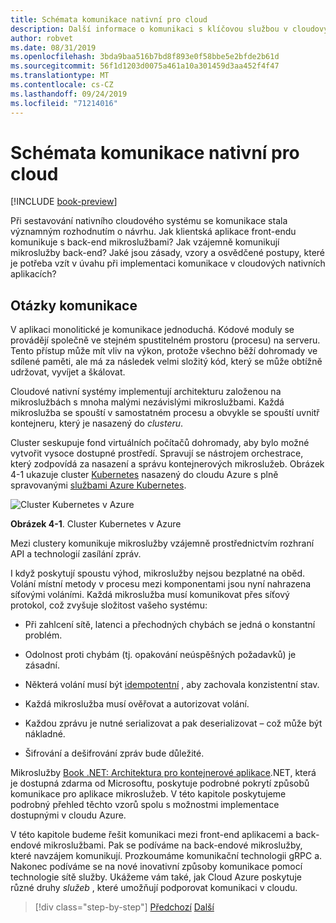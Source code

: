 ```yaml
---
title: Schémata komunikace nativní pro cloud
description: Další informace o komunikaci s klíčovou službou v cloudových nativních aplikacích
author: robvet
ms.date: 08/31/2019
ms.openlocfilehash: 3bda9baa516b7bd8f893e0f58bbe5e2bfde2b61d
ms.sourcegitcommit: 56f1d1203d0075a461a10a301459d3aa452f4f47
ms.translationtype: MT
ms.contentlocale: cs-CZ
ms.lasthandoff: 09/24/2019
ms.locfileid: "71214016"
---
```

# <a name="cloud-native-communication-patterns"></a>Schémata komunikace nativní pro cloud

[!INCLUDE [book-preview](../../../includes/book-preview.md)]

Při sestavování nativního cloudového systému se komunikace stala významným rozhodnutím o návrhu. Jak klientská aplikace front-endu komunikuje s back-end mikroslužbami? Jak vzájemně komunikují mikroslužby back-end? Jaké jsou zásady, vzory a osvědčené postupy, které je potřeba vzít v úvahu při implementaci komunikace v cloudových nativních aplikacích?

## <a name="communication-considerations"></a>Otázky komunikace

V aplikaci monolitické je komunikace jednoduchá. Kódové moduly se provádějí společně ve stejném spustitelném prostoru (procesu) na serveru. Tento přístup může mít vliv na výkon, protože všechno běží dohromady ve sdílené paměti, ale má za následek velmi složitý kód, který se může obtížně udržovat, vyvíjet a škálovat.

Cloudové nativní systémy implementují architekturu založenou na mikroslužbách s mnoha malými nezávislými mikroslužbami. Každá mikroslužba se spouští v samostatném procesu a obvykle se spouští uvnitř kontejneru, který je nasazený do *clusteru*.

Cluster seskupuje fond virtuálních počítačů dohromady, aby bylo možné vytvořit vysoce dostupné prostředí. Spravují se nástrojem orchestrace, který zodpovídá za nasazení a správu kontejnerových mikroslužeb. Obrázek 4-1 ukazuje cluster [Kubernetes](https://kubernetes.io) nasazený do cloudu Azure s plně spravovanými [službami Azure Kubernetes](https://docs.microsoft.com/azure/aks/intro-kubernetes).

![Cluster Kubernetes v Azure](./media/kubernetes-cluster-in-azure.png)

**Obrázek 4-1**. Cluster Kubernetes v Azure

Mezi clustery komunikuje mikroslužby vzájemně prostřednictvím rozhraní API a technologií zasílání zpráv.

I když poskytují spoustu výhod, mikroslužby nejsou bezplatné na oběd. Volání místní metody v procesu mezi komponentami jsou nyní nahrazena síťovými voláními. Každá mikroslužba musí komunikovat přes síťový protokol, což zvyšuje složitost vašeho systému:

- Při zahlcení sítě, latenci a přechodných chybách se jedná o konstantní problém.

- Odolnost proti chybám (tj. opakování neúspěšných požadavků) je zásadní.

- Některá volání musí být [idempotentní](https://www.restapitutorial.com/lessons/idempotency.html) , aby zachovala konzistentní stav.

- Každá mikroslužba musí ověřovat a autorizovat volání.

- Každou zprávu je nutné serializovat a pak deserializovat – což může být nákladné.

- Šifrování a dešifrování zpráv bude důležité.

Mikroslužby [Book .NET: Architektura pro kontejnerové aplikace](https://docs.microsoft.com/dotnet/standard/microservices-architecture/).NET, která je dostupná zdarma od Microsoftu, poskytuje podrobné pokrytí způsobů komunikace pro aplikace mikroslužeb. V této kapitole poskytujeme podrobný přehled těchto vzorů spolu s možnostmi implementace dostupnými v cloudu Azure.

V této kapitole budeme řešit komunikaci mezi front-end aplikacemi a back-endové mikroslužbami. Pak se podíváme na back-endové mikroslužby, které navzájem komunikují. Prozkoumáme komunikační technologii gRPC a. Nakonec podíváme se na nové inovativní způsoby komunikace pomocí technologie sítě služby. Ukážeme vám také, jak Cloud Azure poskytuje různé druhy *služeb* , které umožňují podporovat komunikaci v cloudu.

>[!div class="step-by-step"]
>[Předchozí](other-deployment-options.md)
>[Další](front-end-communication.md)
